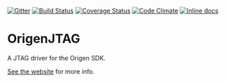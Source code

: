 [![Gitter](https://badges.gitter.im/Join%20Chat.svg)](https://gitter.im/Origen-SDK/users?utm_source=badge&utm_medium=badge&utm_campaign=pr-badge&utm_content=badge)
[![Build Status](https://travis-ci.org/Origen-SDK/origen_jtag.svg)](https://travis-ci.org/Origen-SDK/origen_jtag)
[![Coverage Status](https://coveralls.io/repos/Origen-SDK/origen_jtag/badge.svg?branch=master&service=github)](https://coveralls.io/github/Origen-SDK/origen_jtag?branch=master)
[![Code Climate](https://codeclimate.com/github/Origen-SDK/origen_jtag/badges/gpa.svg)](https://codeclimate.com/github/Origen-SDK/origen_jtag)
[![Inline docs](http://inch-ci.org/github/Origen-SDK/origen_jtag.svg)](http://inch-ci.org/github/Origen-SDK/origen_jtag)

# OrigenJTAG

A JTAG driver for the Origen SDK.

[See the website](http://origen-sdk.org/jtag) for more info.
